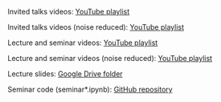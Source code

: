 Invited talks videos: [YouTube playlist](https://www.youtube.com/playlist?list=PLfpZLNQa-zf7LnxjxtocWw47j5bG1oiun)

Invited talks videos (noise reduced): [YouTube playlist](https://www.youtube.com/playlist?list=PL42OrOpwnMBNU_ChPnJ7mNmnI4j7O08oZ)

Lecture and seminar videos: [YouTube playlist](https://www.youtube.com/playlist?list=PLfpZLNQa-zf5NsYoW5JG_aBr759IBEPR3)

Lecture and seminar videos (noise reduced): [YouTube playlist](https://www.youtube.com/playlist?list=PL42OrOpwnMBOHgxiHeIeEM2o5nAvvTl6o)

Lecture slides: [Google Drive folder](https://drive.google.com/drive/folders/1qPx0gh_6M2WHAYzUE0X_6a1S4EpdHch1)

Seminar code (seminar*.ipynb): [GitHub repository](https://github.com/dl-ub-summer-school/2019)
